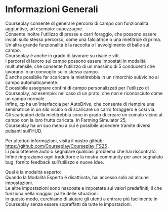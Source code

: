 # Informazioni Generali  
Courseplay consente di generare percorsi di campo con funzionalità aggiuntive, ad esempio: capezzagne.  
Consente inoltre l'utilizzo di presse e carri foraggio, che possono essere inviati sullo stesso percorso, come una falciatrice o una mietitrice di prima.  
Un'altra grande funzionalità è la raccolta o l'avvolgimento di balle sul campo.  
Courseplay è anche in grado di lavorare su risaie e viti.  
I percorsi di lavoro sul campo possono essere impostati in modalità multiutensile, che consente l'utilizzo di un massimo di 5 conducenti che lavorano in un convoglio sullo stesso campo.  
È anche possibile far scaricare la mietitrebbia in un rimorchio sul/vicino al campo automaticamente.  
È possibile assegnare confini di campo personalizzati per l'utilizzo di Courseplay, ad esempio: nel caso di un prato, che non è riconosciuto come un campo normale.  
Infine, cp ha un'interfaccia per AutoDrive, che consente di riempire una seminatrice in un silo vicino o di scaricare un carro foraggero e così via.  
Gli scaricatori della mietitrebbia sono in grado di creare un cumulo vicino al campo con la loro frutta caricata. In Farming Simulator 25,  
Courseplay ha un suo menu a cui è possibile accedere tramite diversi pulsanti sull'HUD.  
  
Per ulteriori informazioni, visita il nostro github: https://github.com/Courseplay/Courseplay_FS25 .  
Lì puoi ottenere aiuto o segnalare qualsiasi problema che hai riscontrato.  
Infine ringraziamo ogni traduttore e la nostra community per aver segnalato bug, fornito feedback sull'utilizzo e nuove idee.  
  
Qual è la modalità esperto:  
Quando la Modalità Esperto è disattivata, hai accesso solo ad alcune impostazioni.  
Le altre impostazioni sono nascoste e impostate sui valori predefiniti, il che funziona nella maggior parte delle situazioni.  
In questo modo, cerchiamo di aiutare gli utenti a entrare più facilmente in Courseplay senza essere sopraffatti da tutte le impostazioni.  


